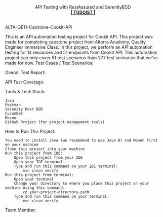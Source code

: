   <p align="center">
    API Testing with RestAssured and SerenityBDD
    <br />
    <a href="https://developer.todoist.com/"><strong>| TODOIST |</strong></a>
    <br />
    <br />
  </p>
</div>
ALTA-QE11-Capstone-Cookit-API

This is an API automation testing project for Cookit API. This project was made for completing capstone project from Alterra Academy, Quality Engineer Immersive Class. In this project, we perform an API automation testing for 13 resources and 51 endpoints from Cookit API. This automation project can only cover 51 test scenarios from 277 test scenarios that we've made for now.
Test Cases / Test Scenarios:

   
Overall Test Report:


API Test Coverage:


Tools & Tech Stack:

    Java
    Postman
    Serenity Rest BDD
    Cucumber
    Maven
    Github Project (for project management tools)

How to Run This Project:

    You need to install Java (we recommend to use Java 8) and Maven first on your machine
    Clone this project into your machine
    Run this project from IDE:
        Open this project from your IDE
        Open your IDE terminal
        Type and run this command on your IDE terminal:
            mvn clean verify
    Run this project from terminal:
        Open your terminal
        Change your directory to where you place this project on your machine using this command:
            cd your-project-directory-path
        Type and run this command on your terminal:
            mvn clean verify

Team Member:

    
